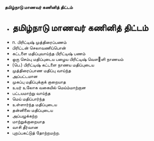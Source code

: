 **தமிழ்நாடு மாணவர் கணினித் திட்டம்**
- # தமிழ்நாடு மாணவர் கணினித் திட்டம்
- n. பிரிட்டிஷ் முத்திரைப்பணம்
- பிரிட்டன் செலாவணிப்பொன்
- கட்டளை மதிப்புவாய்ந்த பிரிட்டிஷ் பணம்
- ஒரு செம்பு மதிப்புடைய பழைய பிரிட்டிஷ் வௌ஢ளி நாணயம்
- (பெ.) பிரிட்டிஷ் கட்டளை நாணய மதிப்புடைய
- முத்திரைப்பாண மதிப்பு வாய்ந்த
- அப்பட்டமான
- முகப்பு மதிப்புக்குக் குறையாத
- உயர் உலோக வகையில் மெய்ம்மாற்றான
- பட்டயமாற்று வாய்ந்த
- மெய் மதிப்பார்ந்த
- உள்ளார்ந்த மதிப்புடைய
- தன்னிலை மதிப்புடைய
- அப்பழுக்கற்ற
- மாற்றுக்குறையாத
- வாசி தீர்வான
-  புறப்பகட்டுத் தோற்றமற்ற.

